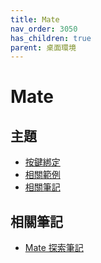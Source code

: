 ```yaml
---
title: Mate
nav_order: 3050
has_children: true
parent: 桌面環境
---
```



# Mate


## 主題

* [按鍵綁定](https://samwhelp.github.io/note-about-ezarcher/read/master/desktop_environment/mate/keybind.html)
* [相關範例](https://samwhelp.github.io/note-about-ezarcher/read/master/desktop_environment/mate/demo.html)
* [相關筆記](#相關筆記)


## 相關筆記

* [Mate 探索筆記](https://samwhelp.github.io/note-about-mate/)
